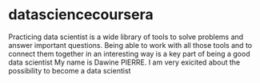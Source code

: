 datasciencecoursera
===================

Practicing data scientist is a wide library of tools to solve problems and answer important questions.  Being able to work with all those tools and to connect them together in an interesting way is a key part of being a good data scientist
My name is Dawine PIERRE.  I am very exicited about the possibility to become a data scientist
